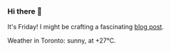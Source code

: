 ### Hi there :wave:

It's Friday! I might be crafting a fascinating [blog post](https://benjaminwuethrich.dev).

Weather in Toronto: sunny, at +27°C.
